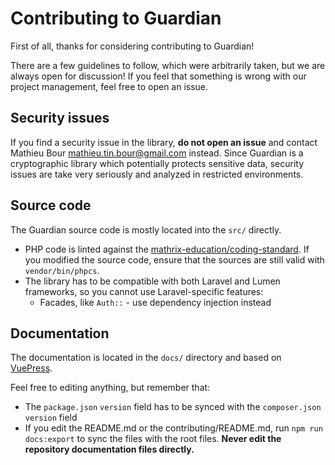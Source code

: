 # Contributing to Guardian

First of all, thanks for considering contributing to Guardian!

There are a few guidelines to follow, which were arbitrarily taken, but we are always open for discussion! If you feel that something is wrong with our project management, feel free to open an issue.


## Security issues
If you find a security issue in the library, **do not open an issue** and contact Mathieu Bour <mathieu.tin.bour@gmail.com> instead.
Since Guardian is a cryptographic library which potentially protects sensitive data, security issues are take very seriously and analyzed in restricted environments.


## Source code
The Guardian source code is mostly located into the `src/` directly.

- PHP code is linted against the [mathrix-education/coding-standard](https://github.com/mathrix-education/coding-standard). If you modified the source code, ensure that the sources are still valid with `vendor/bin/phpcs`.
- The library has to be compatible with both Laravel and Lumen frameworks, so you cannot use Laravel-specific features:
    - Facades, like `Auth::` - use dependency injection instead


## Documentation
The documentation is located in the `docs/` directory and based on [VuePress](https://vuepress.vuejs.org/).

Feel free to editing anything, but remember that:
- The `package.json` `version` field has to be synced with the `composer.json` `version` field
- If you edit the README.md or the contributing/README.md, run `npm run docs:export` to sync the files with the root files. **Never edit the repository documentation files directly.** 
